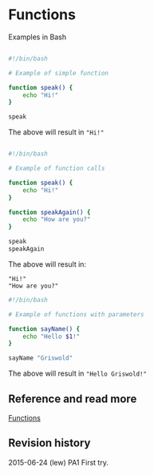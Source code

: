 Functions
==============================
Examples in Bash

```sh

#!/bin/bash

# Example of simple function

function speak() {
    echo "Hi!"
}

speak
```
The above will result in ```"Hi!"```  

```sh

#!/bin/bash

# Example of function calls

function speak() {
    echo "Hi!"
}

function speakAgain() {
    echo "How are you?"
}

speak
speakAgain
```
The above will result in:  
```
"Hi!"
"How are you?"
```
```sh
#!/bin/bash

# Example of functions with parameters

function sayName() {
    echo "Hello $1!"
}

sayName "Griswold"
```
The above will result in ```"Hello Griswold!"```


Reference and read more
------------------------------

[Functions](http://tldp.org/HOWTO/Bash-Prog-Intro-HOWTO-8.html)



Revision history
------------------------------

2015-06-24 (lew) PA1 First try.
